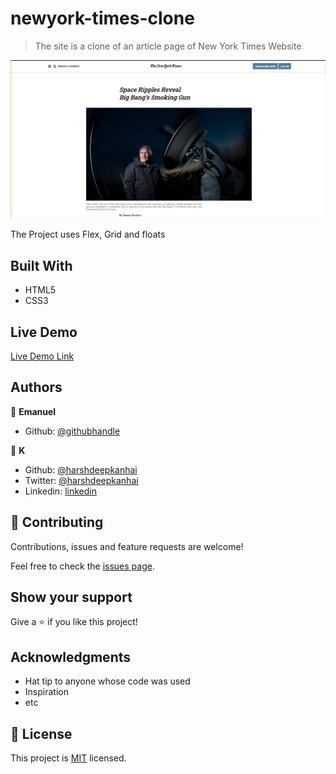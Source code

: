# newyork-times-clone

> The site is a clone of an article page of New York Times Website

![screenshot](./app_screenshot.png)

The Project uses Flex, Grid and floats

## Built With

- HTML5
- CSS3

## Live Demo

[Live Demo Link](https://rawcdn.githack.com/emasdev/newyork-times-clone/527d8d0a68770bea3d5fa6506d1bde2faaad4ff0/index.html)

## Authors

👤 **Emanuel**

- Github: [@githubhandle](https://github.com/emasdev)

👤 **K**

- Github: [@harshdeepkanhai](https://github.com/harshdeep-kanhai)
- Twitter: [@harshdeepkanhai](https://twitter.com/harshdeepkanhai)
- Linkedin: [linkedin](https://www.linkedin.com/in/harshdeepkanhai/)

## 🤝 Contributing

Contributions, issues and feature requests are welcome!

Feel free to check the [issues page](issues/).

## Show your support

Give a ⭐️ if you like this project!

## Acknowledgments

- Hat tip to anyone whose code was used
- Inspiration
- etc

## 📝 License

This project is [MIT](lic.url) licensed.
